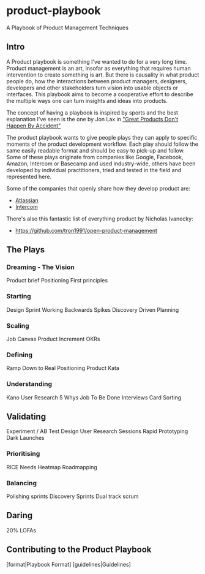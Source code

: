 # product-playbook
A Playbook of Product Management Techniques

## Intro
A Product playbook is something I've wanted to do for a very long time.
Product management is an art, insofar as everything that requires human intervention to create something is art. But there is causality in what product people do, how the interactions between product managers, designers, developers and other stakeholders turn vision into usable objects or interfaces. This playbook aims to become a cooperative effort to describe the multiple ways one can turn insights and ideas into products.

The concept of having a playbook is inspired by sports and the best explanation I've seen is the one by Jon Lax in ["Great Products Don't Happen By Accident"](https://medium.com/great-products-dont-happen-by-accident/great-products-dont-happen-by-accident-f46323d8ad94)

The product playbook wants to give people plays they can apply to specific moments of the product development workflow. Each play should follow the same easily readable format and should be easy to pick-up and follow. Some of these plays originate from companies like Google, Facebook, Amazon, Intercom or Basecamp and used industry-wide, others have been developed by individual practitioners, tried and tested in the field and represented here.

Some of the companies that openly share how they develop product are:
* [Atlassian](https://www.atlassian.com/team-playbook/plays)
* [Intercom](https://www.intercom.com/books/product-management)

There's also this fantastic list of everything product by Nicholas Ivanecky:
* https://github.com/tron1991/open-product-management

## The Plays

### Dreaming - The Vision
Product brief
Positioning
First principles

### Starting
Design Sprint
Working Backwards
Spikes
Discovery Driven Planning

### Scaling
Job Canvas
Product Increment
OKRs

### Defining
Ramp Down to Real
Positioning
Product Kata

### Understanding
Kano
User Research
5 Whys
Job To Be Done Interviews
Card Sorting

## Validating
Experiment / AB Test Design
User Research Sessions
Rapid Prototyping
Dark Launches

### Prioritising
RICE
Needs Heatmap
Roadmapping

### Balancing
Polishing sprints
Discovery Sprints
Dual track scrum

## Daring
20%
LOFAs

## Contributing to the Product Playbook
[format|Playbook Format]
[guidelines|Guidelines]
